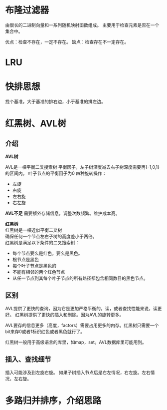 # 布隆过滤器
由很长的二进制向量和一系列随机映射函数组成。
主要用于检查元素是否在一个集合中。

优点：检查不存在，一定不存在。
缺点：检查存在不一定存在。

# LRU

# 快排思想
找个基准，大于基准的排右边，小于基准的排左边。



# 红黑树、AVL树
## 介绍
**AVL树** 

AVL是一棵平衡二叉搜索树
平衡因子，左子树深度减去右子树深度需要再{-1,0,1}的区间内。
叶子节点的平衡因子为0
四种旋转操作：
- 左旋
- 右旋
- 左右旋
- 右左旋

**AVL不足**
需要额外存储信息，调整次数频繁。维护成本高。              

**红黑树**                         
红黑树是一棵近似平衡二叉树           
确保任何一个节点左右子树的高度差小于两倍。       
红黑树是满足以下条件的二叉搜索树：   
- 每个节点要么是红色，要么是黑色。
- 根节点是黑色
- 每个叶子节点是黑色的
- 不能有相邻的两个红色节点
- 从任一节点到其每个叶子节点的所有路径都包含相同数目的黑色节点。

## 区别
AVL提供了更快的查询，因为它是更加严格平衡的。读，或者查找性能来说，读更好。
红黑树提供了更快的插入和删除。因为AVL的旋转更多。

AVL要存的信息更多（高度，factors）需要占用更多的内存。红黑树只需要一个bit来存0或者1标识红色或者黑色就行了。

红黑树一般用于高级语言的库里，如map，set。AVL数据库里可能用到。


## 插入、查找细节
插入可能涉及到左旋右旋。
如果子树插入节点后是右左情况，右左旋。左右情况，左右旋。


# 多路归并排序，介绍思路

